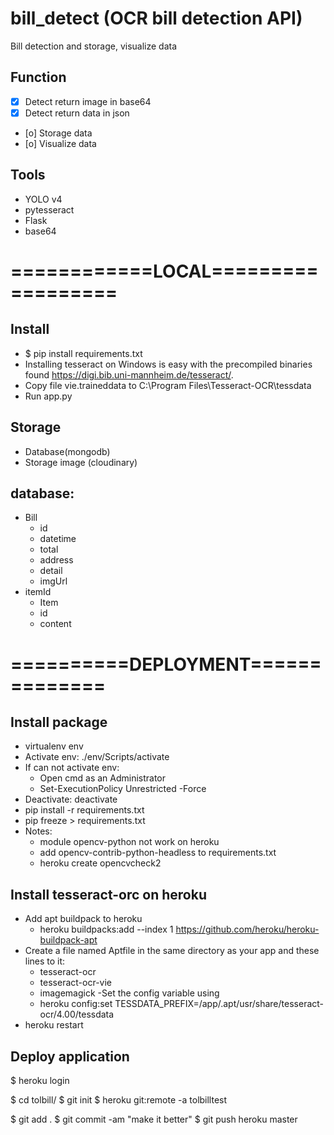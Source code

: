 # bill_detect (OCR bill detection API)
Bill detection and storage, visualize data
## Function
- [x] Detect return image in base64
- [x] Detect return data in json
- [o] Storage data
- [o] Visualize data
## Tools
- YOLO v4
- pytesseract
- Flask
- base64
# ============LOCAL==================
## Install
- $ pip install requirements.txt
- Installing tesseract on Windows is easy with the precompiled binaries found https://digi.bib.uni-mannheim.de/tesseract/.
- Copy file vie.traineddata to C:\Program Files\Tesseract-OCR\tessdata
- Run app.py
## Storage
- Database(mongodb)
- Storage image (cloudinary)
## database:
- Bill
  - id
  - datetime
  - total
  - address
  - detail
  - imgUrl
- itemId
  - Item
  - id
  - content

# ==========DEPLOYMENT==============
## Install package
- virtualenv env
- Activate env: ./env/Scripts/activate
- If can not activate env:
  - Open cmd as an Administrator
  - Set-ExecutionPolicy Unrestricted -Force
- Deactivate: deactivate
- pip install -r requirements.txt
- pip freeze > requirements.txt
- Notes:
  - module opencv-python not work on heroku
  - add opencv-contrib-python-headless to requirements.txt
  - heroku create opencvcheck2


## Install tesseract-orc on heroku
- Add apt buildpack to heroku
  - heroku buildpacks:add --index 1 https://github.com/heroku/heroku-buildpack-apt
- Create a file named Aptfile in the same directory as your app and these lines to it:
  - tesseract-ocr
  - tesseract-ocr-vie
  - imagemagick
-Set the config variable using
  - heroku config:set TESSDATA_PREFIX=/app/.apt/usr/share/tesseract-ocr/4.00/tessdata
- heroku restart

## Deploy application
$ heroku login

$ cd tolbill/
$ git init
$ heroku git:remote -a tolbilltest

$ git add .
$ git commit -am "make it better"
$ git push heroku master
